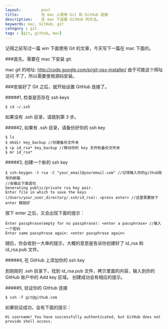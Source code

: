 ```yaml
---
layout:         post
title:          在 mac 上使用 Git 和 GitHub 连接
description:    在 mac 下连接 GitHub 的方法。
keywords: mac, GitHub, git
category : git
tags : [git, github, mac]
---
```

记得之前写过一篇 win 下面使用 Git 的文章，今天写下一篇在 mac 下面的。

###首先，需要在 mac 下安装 git.

mac git 的地址: <http://code.google.com/p/git-osx-installer/> 由于可能这个网址访问
不了，所以需要使用源码安装。

###安装好了 Git 之后，就开始设置 GitHub 连接了。

#####1, 检查是否存在 ssh keys

    $ cd ~/.ssh

如果没有 .ssh 目录，请跳到第 3 步。

#####2, 如果有 .ssh 目录，请备份好你的 ssh key

    $ ls
    $ mkdir key_backup //创建备份文件夹
    $ cp id_rsa* key_backup //移动你的 key 文件到备份文件夹
    $ mr id_rsa*

#####3, 创建一个新的 ssh key

    $ ssh-keygen -t rsa -C "your_email@youremail.com" //记得输入你的github账号的邮箱
    //会输出下面语句
    Generating public/private rsa key pair.
    Enter file in which to save the keys 
    (/Users/your_user_directory/.ssh/id_rsa): <press enter> //这里需要按下 enter 键就好

按下 enter 之后，又会出现下面的提示：

    Enter passphrase(empty for no passphrase): <enter a passphrase> //输入一个密码
    Enter same passphrase again: <enter passphrase again>

随后，你会收到一大串的提示，大概的意思是告诉你创建好了 id_rsa 和 id_rsa.pub 文件。

#####4, 在 GitHub 上添加你的 ssh key

到刚刚的 .ssh 目录下，找到 id_rsa.pub 文件，拷贝里面的内容，输入到你的GitHub 账户中的 Add key 区域。
创建成功会有相应的提示。

#####5, 验证你的 GitHub 连接

    $ ssh -T git@github.com

如果验证成功，会有下面的提示：

    Hi username! You have successfully authenticated, but GitHub does not provide shell access.

